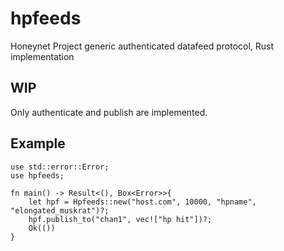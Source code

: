 # hpfeeds
Honeynet Project generic authenticated datafeed protocol, Rust implementation
## WIP
Only authenticate and publish are implemented.

## Example
```
use std::error::Error;
use hpfeeds;

fn main() -> Result<(), Box<Error>>{
    let hpf = Hpfeeds::new("host.com", 10000, "hpname", "elongated_muskrat")?;
    hpf.publish_to("chan1", vec!["hp hit"])?;
    Ok(())
}
```